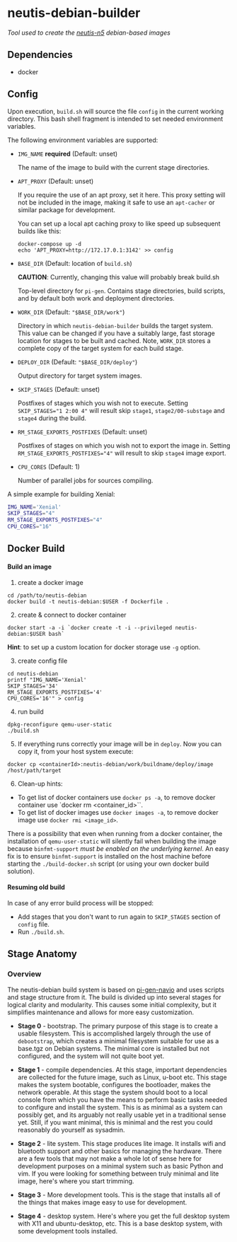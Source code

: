 # neutis-debian-builder

_Tool used to create the [neutis-n5](https://neutis.io/) debian-based images_


## Dependencies

- docker

## Config

Upon execution, `build.sh` will source the file `config` in the current
working directory.  This bash shell fragment is intended to set needed
environment variables.

The following environment variables are supported:

 * `IMG_NAME` **required** (Default: unset)

   The name of the image to build with the current stage directories.

 * `APT_PROXY` (Default: unset)

   If you require the use of an apt proxy, set it here.  This proxy setting
   will not be included in the image, making it safe to use an `apt-cacher` or
   similar package for development.

   You can set up a local apt caching proxy to like speed up subsequent builds
   like this:

       docker-compose up -d
       echo 'APT_PROXY=http://172.17.0.1:3142' >> config

 * `BASE_DIR`  (Default: location of `build.sh`)

   **CAUTION**: Currently, changing this value will probably break build.sh

   Top-level directory for `pi-gen`.  Contains stage directories, build
   scripts, and by default both work and deployment directories.

 * `WORK_DIR`  (Default: `"$BASE_DIR/work"`)

   Directory in which `neutis-debian-builder` builds the target system.  
   This value can be changed if you have a suitably large, fast storage location
   for stages to be built and cached.  Note, `WORK_DIR` stores a complete copy
   of the target system for each build stage.

 * `DEPLOY_DIR`  (Default: `"$BASE_DIR/deploy"`)

   Output directory for target system images.

* `SKIP_STAGES`  (Default: unset)

   Postfixes of stages which you wish not to execute. Setting
   `SKIP_STAGES="1 2:00 4"` will result skip `stage1`, `stage2/00-substage`
   and `stage4` during the build.

* `RM_STAGE_EXPORTS_POSTFIXES`  (Default: unset)

   Postfixes of stages on which you wish not to export the image in. Setting
   `RM_STAGE_EXPORTS_POSTFIXES="4"` will result to skip `stage4` image export.

* `CPU_CORES` (Default: 1)

   Number of parallel jobs for sources compiling.


A simple example for building Xenial:

```bash
IMG_NAME='Xenial'
SKIP_STAGES="4"  
RM_STAGE_EXPORTS_POSTFIXES="4"
CPU_CORES="16"
```


## Docker Build
#### Build an image
1) create a docker image
```
cd /path/to/neutis-debian
docker build -t neutis-debian:$USER -f Dockerfile .
```
2) create & connect to docker container
```
docker start -a -i `docker create -t -i --privileged neutis-debian:$USER bash`
```
**Hint**: to set up a custom location for docker storage use `-g` option.

3) create config file
```
cd neutis-debian
printf "IMG_NAME='Xenial'
SKIP_STAGES='34'
RM_STAGE_EXPORTS_POSTFIXES='4'
CPU_CORES='16'" > config
```
4) run build
```
dpkg-reconfigure qemu-user-static
./build.sh
```
5) If everything runs correctly your image will be in `deploy`. Now you can copy it, from your host system execute:
```
docker cp <containerId>:neutis-debian/work/buildname/deploy/image /host/path/target
```
6) Clean-up hints:
- To get list of docker containers use `docker ps -a`, to remove docker container use `docker rm <container_id>``.
- To get list of docker images use `docker images -a`, to remove docker image use `docker rmi <image_id>`.

There is a possibility that even when running from a docker container, the
installation of `qemu-user-static` will silently fail when building the image
because `binfmt-support` _must be enabled on the underlying kernel_. An easy
fix is to ensure `binfmt-support` is installed on the host machine before
starting the `./build-docker.sh` script (or using your own docker build
solution).

#### Resuming old build
In case of any error build process will be stopped:
- Add stages that you don't want to run again to `SKIP_STAGES` section of `config` file.
- Run `./build.sh`.

## Stage Anatomy

### Overview
The neutis-debian build system is based on [pi-gen-navio](https://github.com/emlid/pi-gen-navio) and uses scripts and
stage structure from it. The build is divided up into several stages for logical
clarity and modularity. This causes some initial complexity, but it simplifies
maintenance and allows for more easy customization.


 - **Stage 0** - bootstrap.  The primary purpose of this stage is to create a
   usable filesystem.  This is accomplished largely through the use of
   `debootstrap`, which creates a minimal filesystem suitable for use as a
   base.tgz on Debian systems. The minimal core is installed but not configured,
   and the system will not quite boot yet.

 - **Stage 1** - compile dependencies. At this stage, important dependencies are
   collected for the future image, such as Linux, u-boot etc.
   This stage makes the system bootable, configures the bootloader, makes
   the network operable. At this stage the system should boot to a local
   console from which you have the means to perform basic tasks needed to
   configure and install the system.
   This is as minimal as a system can possibly get, and its arguably not
   really usable yet in a traditional sense yet.  Still, if you want minimal,
   this is minimal and the rest you could reasonably do yourself as sysadmin.

 - **Stage 2** - lite system. This stage produces lite image.  It
   installs wifi and bluetooth support and other basics for managing the
   hardware. There are a few tools that may not make a whole lot of sense here for
   development purposes on a minimal system such as basic Python and vim.
   If you were looking for something between truly minimal and lite image,
   here's where you start trimming.

 - **Stage 3** - More development tools. This is the
   stage that installs all of the things that makes image easy to use
   for development.

 - **Stage 4** - desktop system.  Here's where you get the full desktop system
   with X11 and ubuntu-desktop, etc. This is a base desktop system,
   with some development tools installed.

